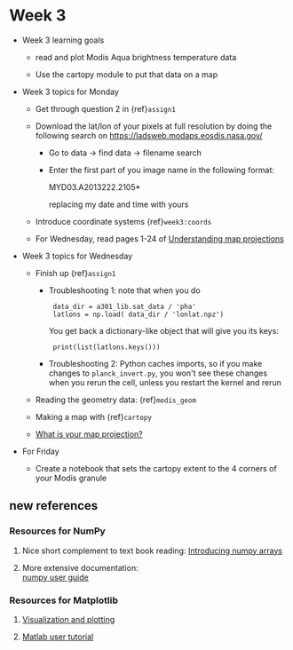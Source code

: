 
# Week 3

* Week 3 learning goals

  - read and plot Modis Aqua brightness temperature data
  
  - Use the cartopy module to put that data on a map

* Week 3 topics for Monday

  * Get through question 2 in {ref}`assign1`

  * Download the lat/lon of your pixels at full resolution by doing the following
    search on https://ladsweb.modaps.eosdis.nasa.gov/
    
    - Go to data -> find data -> filename search
    - Enter the first part of you image name in the following format:
    
         MYD03.A2013222.2105*
         
      replacing my date and time with yours

  * Introduce coordinate systems {ref}`week3:coords`
  
  - For Wednesday, read pages 1-24 of [Understanding map projections](https://drive.google.com/file/d/1araPnZwMui9tBTPyLO_UHVC2DDEIdZ0p/view?usp=sharing) 

* Week 3 topics for Wednesday

  - Finish up {ref}`assign1`
  
    - Troubleshooting 1:  note that when you do 
    
           data_dir = a301_lib.sat_data / 'pha'
           latlons = np.load( data_dir / 'lonlat.npz')
           
      You get back a dictionary-like object that will give you its keys:
      
           print(list(latlons.keys()))
           
    - Troubleshooting 2: Python caches imports, so if you make changes
      to `planck_invert.py`, you won't see these changes when you rerun the
      cell, unless you restart the kernel and rerun

  - Reading the geometry data:  {ref}`modis_geom`
  
  - Making a map with {ref}`cartopy`
  
  - [What is your map projection?](https://xkcd.com/977/)

* For Friday

  - Create a notebook that sets the cartopy extent to the 4 corners of your Modis granule


## new references

### Resources for NumPy

1. Nice short complement to text book reading:
   [Introducing numpy arrays](https://pythonnumericalmethods.berkeley.edu/notebooks/chapter02.07-Introducing_numpy_arrays.html)

2. More extensive documentation:  
   [numpy user guide](https://numpy.org/doc/stable/user/)

###  Resources for Matplotlib

1. [Visualization and plotting]( https://pythonnumericalmethods.berkeley.edu/notebooks/chapter12.00-Visualization-and-Plotting.html)

2. [Matlab user tutorial](https://matplotlib.org/stable/tutorials/introductory/usage.html)

